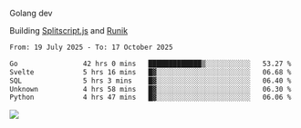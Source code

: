 Golang dev

Building [Splitscript.js](https://splitscript.js.org) and [Runik](https://runik.dev)

<!--START_SECTION:waka-->

```txt
From: 19 July 2025 - To: 17 October 2025

Go                42 hrs 0 mins   █████████████▒░░░░░░░░░░░   53.27 %
Svelte            5 hrs 16 mins   █▓░░░░░░░░░░░░░░░░░░░░░░░   06.68 %
SQL               5 hrs 3 mins    █▓░░░░░░░░░░░░░░░░░░░░░░░   06.40 %
Unknown           4 hrs 58 mins   █▓░░░░░░░░░░░░░░░░░░░░░░░   06.30 %
Python            4 hrs 47 mins   █▓░░░░░░░░░░░░░░░░░░░░░░░   06.06 %
```

<!--END_SECTION:waka-->
![](https://github-readme-stats.vercel.app/api/top-langs/?username=ultravioletasdf&langs_count=8&theme=dracula&layout=compact&hide_border=true)
